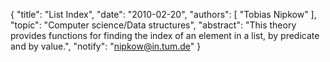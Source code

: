 {
    "title": "List Index",
    "date": "2010-02-20",
    "authors": [
        "Tobias Nipkow"
    ],
    "topic": "Computer science/Data structures",
    "abstract": "This theory provides functions for finding the index of an element in a list, by predicate and by value.",
    "notify": "nipkow@in.tum.de"
}